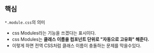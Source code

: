 ##  핵심
`*.module.css`의 의미
- css Modules라는 기능을 쓰겠다는 표시이다.
- css Modules는 **클래스 이름을 컴포넌트 단위로 "자동으로 고유화" 해준다.**
- 이렇게 하면 전역 CSS처럼 클래스 이름이 충돌하는 문제를 막을수있다.
